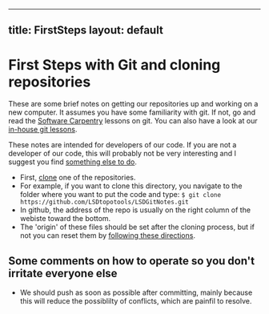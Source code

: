 -----------------------------------
title: FirstSteps
layout: default
-----------------------------------


First Steps with Git and cloning repositories
===============================================================

These are some brief notes on getting our repositories up and working on a new computer. 
It assumes you have some familiarity with git. If not, go and read the [Software Carpentry](http://www.software-carpentry.org/v5/novice/git/) lessons on git. 
You can also have a look at our [in-house git lessons](http://www.geos.ed.ac.uk/~smudd/NMDM_Course/html/index.html). 

These notes are intended for developers of our code. If you are not a developer of our code, this will probably not be very interesting and I suggest you find [something else to do](http://www.hibernianfc.co.uk/news/tickets).

* First, [clone](https://git-scm.com/book/en/v2/Git-Basics-Getting-a-Git-Repository) one of the repositories. 
* For example, if you want to clone this directory, you navigate to the folder where you want to put the code and type:
```$ git clone https://github.com/LSDtopotools/LSDGitNotes.git```
* In github, the address of the repo is usually on the right column of the webiste toward the bottom. 
* The 'origin' of these files should be set after the cloning process, but if not you can reset them by [following these directions](https://git-scm.com/book/en/v2/Git-Basics-Working-with-Remotes). 

Some comments on how to operate so you don't irritate everyone else
-----------------------------------------------------------------------

* We should push as soon as possible after committing, mainly because this will reduce the possiblilty of conflicts, which are painfil to resolve. 


